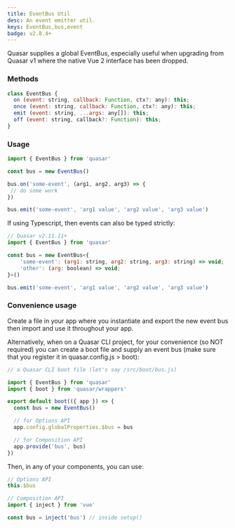 ```yaml
---
title: EventBus Util
desc: An event emitter util.
keys: EventBus,bus,event
badge: v2.8.4+
---
```


Quasar supplies a global EventBus, especially useful when upgrading from Quasar v1 where the native Vue 2 interface has been dropped.

### Methods

```js
class EventBus {
  on (event: string, callback: Function, ctx?: any): this;
  once (event: string, callback: Function, ctx?: any): this;
  emit (event: string, ...args: any[]): this;
  off (event: string, callback?: Function): this;
}
```

### Usage

```js
import { EventBus } from 'quasar'

const bus = new EventBus()

bus.on('some-event', (arg1, arg2, arg3) => {
 // do some work
})

bus.emit('some-event', 'arg1 value', 'arg2 value', 'arg3 value')
```

If using Typescript, then events can also be typed strictly:

```js
// Quasar v2.11.11+
import { EventBus } from 'quasar'

const bus = new EventBus<{
    'some-event': (arg1: string, arg2: string, arg3: string) => void;
    'other': (arg: boolean) => void;
}>()

bus.emit('some-event', 'arg1 value', 'arg2 value', 'arg3 value')
```

### Convenience usage

Create a file in your app where you instantiate and export the new event bus then import and use it throughout your app.

Alternatively, when on a Quasar CLI project, for your convenience (so NOT required) you can create a boot file and supply an event bus (make sure that you register it in quasar.config.js > boot):

```js
// a Quasar CLI boot file (let's say /src/boot/bus.js)

import { EventBus } from 'quasar'
import { boot } from 'quasar/wrappers'

export default boot(({ app }) => {
  const bus = new EventBus()

  // for Options API
  app.config.globalProperties.$bus = bus

  // for Composition API
  app.provide('bus', bus)
})
```

Then, in any of your components, you can use:

```js
// Options API
this.$bus

// Composition API
import { inject } from 'vue'

const bus = inject('bus') // inside setup()
```
